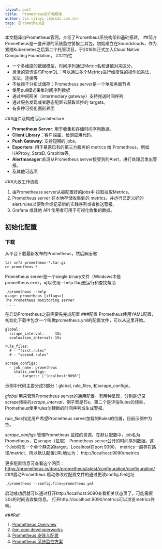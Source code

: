 ```yaml
---
layout: post
title:  Prometheus简介和框架
author: Jin <jinyi.li@cs2c.com.cn>
tags: [Prometheus]
---
```


本文翻译自Prometheus官网，介绍了Prometheus系统构架和基础搭建。
##简介
Prometheus是一套开源的系统监控警报工具包，初始建立在Soundclouds，作为紧随Kubernetes之后第二个托管项目，于2016年正式加入Cloud Native Computing Foundation。
###特性
*	一个多维度的数据模型，时间序列通过Metric名和键值对来区分。
*	灵活的查询语句PromQL：可以通过多个Metrics进行维度性的操作如乘法，加法，连接等
*	不依赖于分布式储存：Prometheus server是一个单服务器节点
*	使用pull模式采集时间序列数据
*	通过中间网关（intermediary gateway）支持推送时间序列
*	通过服务发现或者静态配置去获取监控的 targets。
*	有多种可视化图形界面

###组件及构成
![architecture](https://logz.io/wp-content/uploads/2018/07/Prometheus.png)

 - **Prometheus Server**: 用于收集和存储时间序列数据。
 - **Client Library**：客户端库，检测应用代码。
 - **Push Gateway**: 支持短期的 jobs。
 - **Exporters**: 用于暴露已有的第三方服务的 metrics 给 Prometheus，例如 HAProxy, StatsD, Graphite等。
 - **Alertmanager**:处理从Prometheus server接受到的Alert，进行处理后发出警报。
 - 及其他可选项

###大致工作流程

 1. 由Prometheuss server从被配置好的jobs中 拉取拉取Metrics。
 2. Prometheus server 在本地存储收集到的 metrics，并运行已定义好的 alert.rules以便聚合或记录新的实践序列或者推送警报。
 3. Grafana 或其他 API 使用者可用于可视化收集的数据。


## 初始化配置 ##
### 下载
从平台下载最新发布的Prometheus，然后解压缩

    tar xvfz prometheus-*.tar.gz
    cd prometheus-*
Prometheus server是一个single binary文件（Windows中是prometheus.exe），可以使用--help flag去运行和查找帮助

    ./prometheus --help
    usage: prometheus [<flags>]
    The Prometheus monitoring server
    . . .
在启动Prometheus之前需要先完成配置
###配置
Prometheus使用YAML配置，初始化下载中包含一个叫做prometheus.yml的配置文件，可以从这里开始。

    global:
      scrape_interval:     15s
      evaluation_interval: 15s
    
    rule_files:
      # - "first.rules"
      # - "second.rules"
    
    scrape_configs:
      - job_name: prometheus
        static_configs:
          - targets: ['localhost:9090']

示例中代码主要分成3部分：global, rule_files, 和scrape_configd。

*global* 用来管理Prometheus server的通用配置。有两种呈现，分别是记录scrape频率的*scrape_interval*，例子里是15s。第二个是评估Rules的频率，Prometheus使用rules创建新的时间序列或生成警报。

*rule_files*指定用户希望Prometheus server加载的Rules的位置，目前示例中为空。

*scrape_configs* 管理Prometheus 监控的资源。在默认配置中，job名为 Prometheus，它scrape（拉取） Prometheus server公开的时间序列数据。这个Job包含一个单个静态的target，Localhost在port 9090。
metrics一般存在路径/metrict，所以默认配置URL地址为：
http://localhost:9090/metrics

更多配置信息可查看这个网页：
https://prometheus.io/docs/prometheus/latest/configuration/configuration/
###启动Prometheus
启动修改过配置文件的通过更改config.file地址

    ./prometheus --config.file=prometheus.yml
启动成功后就可以通过打开http://localhost:9090查看相关状态页了，可能需要30s的时间去收集信息。
打开http://localhost:9090/metrics可以浏览metrics终端。

###Ref

 1. [Prometheus Overview](https://prometheus.io/docs/introduction/overview/)
 2. [ibm.com developerworks](https://www.ibm.com/developerworks/cn/cloud/library/cl-lo-prometheus-getting-started-and-practice/index.html)
 3. [Prometheus 安装与配置](https://www.cnblogs.com/vovlie/p/Prometheus_install.html)
 4. [Prometheus 系统监控方案](https://www.cnblogs.com/vovlie/p/Prometheus_CONCEPTS.html)